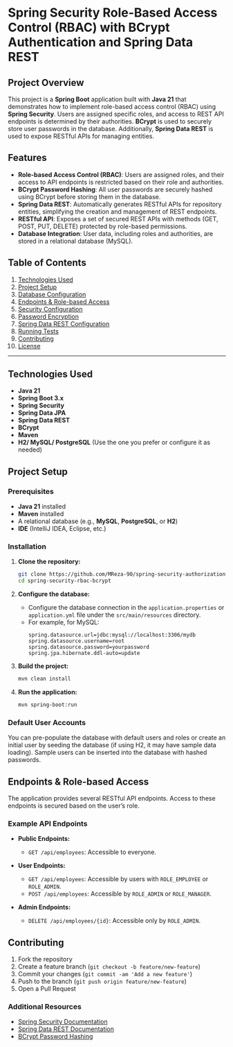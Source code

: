 

# Spring Security Role-Based Access Control (RBAC) with BCrypt Authentication and Spring Data REST

## Project Overview

This project is a **Spring Boot** application built with **Java 21** that demonstrates how to implement role-based access control (RBAC) using **Spring Security**. Users are assigned specific roles, and access to REST API endpoints is determined by their authorities. **BCrypt** is used to securely store user passwords in the database. Additionally, **Spring Data REST** is used to expose RESTful APIs for managing entities.

## Features

- **Role-based Access Control (RBAC)**: Users are assigned roles, and their access to API endpoints is restricted based on their role and authorities.
- **BCrypt Password Hashing**: All user passwords are securely hashed using BCrypt before storing them in the database.
- **Spring Data REST**: Automatically generates RESTful APIs for repository entities, simplifying the creation and management of REST endpoints.
- **RESTful API**: Exposes a set of secured REST APIs with methods (GET, POST, PUT, DELETE) protected by role-based permissions.
- **Database Integration**: User data, including roles and authorities, are stored in a relational database (MySQL).

## Table of Contents

1. [Technologies Used](#technologies-used)
2. [Project Setup](#project-setup)
3. [Database Configuration](#database-configuration)
4. [Endpoints & Role-based Access](#endpoints-role-based-access)
5. [Security Configuration](#security-configuration)
6. [Password Encryption](#password-encryption)
7. [Spring Data REST Configuration](#spring-data-rest-configuration)
8. [Running Tests](#running-tests)
9. [Contributing](#contributing)
10. [License](#license)

---

## Technologies Used

- **Java 21**
- **Spring Boot 3.x**
- **Spring Security**
- **Spring Data JPA**
- **Spring Data REST**
- **BCrypt**
- **Maven**
- **H2/ MySQL/ PostgreSQL** (Use the one you prefer or configure it as needed)

## Project Setup

### Prerequisites

- **Java 21** installed
- **Maven** installed
- A relational database (e.g., **MySQL**, **PostgreSQL**, or **H2**)
- **IDE** (IntelliJ IDEA, Eclipse, etc.)

### Installation

1. **Clone the repository:**
    ```bash
    git clone https://github.com/MReza-90/spring-security-authorization-demo.git
    cd spring-security-rbac-bcrypt
    ```

2. **Configure the database:**
   - Configure the database connection in the `application.properties` or `application.yml` file under the `src/main/resources` directory.
   - For example, for MySQL:
     ```properties
     spring.datasource.url=jdbc:mysql://localhost:3306/mydb
     spring.datasource.username=root
     spring.datasource.password=yourpassword
     spring.jpa.hibernate.ddl-auto=update
     ```

3. **Build the project:**
    ```bash
    mvn clean install
    ```

4. **Run the application:**
    ```bash
    mvn spring-boot:run
    ```

### Default User Accounts

You can pre-populate the database with default users and roles or create an initial user by seeding the database (if using H2, it may have sample data loading). Sample users can be inserted into the database with hashed passwords.

## Endpoints & Role-based Access

The application provides several RESTful API endpoints. Access to these endpoints is secured based on the user’s role.

### Example API Endpoints

- **Public Endpoints:**
   - `GET /api/employees`: Accessible to everyone.

- **User Endpoints:**
   - `GET /api/employees`: Accessible by users with `ROLE_EMPLOYEE` or `ROLE_ADMIN`.
   - `POST /api/employees`: Accessible by `ROLE_ADMIN` or `ROLE_MANAGER`.

- **Admin Endpoints:**
   - `DELETE /api/employees/{id}`: Accessible only by `ROLE_ADMIN`.

## Contributing

1. Fork the repository
2. Create a feature branch (`git checkout -b feature/new-feature`)
3. Commit your changes (`git commit -am 'Add a new feature'`)
4. Push to the branch (`git push origin feature/new-feature`)
5. Open a Pull Request


### Additional Resources

- [Spring Security Documentation](https://docs.spring.io/spring-security/site/docs/current/reference/html5/)
- [Spring Data REST Documentation](https://docs.spring.io/spring-data/rest/docs/current/reference/html/)
- [BCrypt Password Hashing](https://en.wikipedia.org/wiki/Bcrypt)

